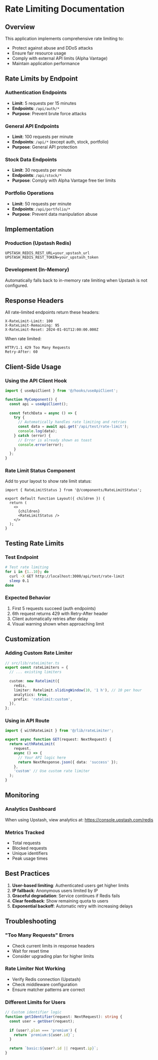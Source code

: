 # Rate Limiting Documentation

## Overview

This application implements comprehensive rate limiting to:
- Protect against abuse and DDoS attacks
- Ensure fair resource usage
- Comply with external API limits (Alpha Vantage)
- Maintain application performance

## Rate Limits by Endpoint

### Authentication Endpoints
- **Limit**: 5 requests per 15 minutes
- **Endpoints**: `/api/auth/*`
- **Purpose**: Prevent brute force attacks

### General API Endpoints
- **Limit**: 100 requests per minute
- **Endpoints**: `/api/*` (except auth, stock, portfolio)
- **Purpose**: General API protection

### Stock Data Endpoints
- **Limit**: 30 requests per minute
- **Endpoints**: `/api/stock/*`
- **Purpose**: Comply with Alpha Vantage free tier limits

### Portfolio Operations
- **Limit**: 50 requests per minute
- **Endpoints**: `/api/portfolio/*`
- **Purpose**: Prevent data manipulation abuse

## Implementation

### Production (Upstash Redis)
```env
UPSTASH_REDIS_REST_URL=your_upstash_url
UPSTASH_REDIS_REST_TOKEN=your_upstash_token
```

### Development (In-Memory)
Automatically falls back to in-memory rate limiting when Upstash is not configured.

## Response Headers

All rate-limited endpoints return these headers:

```
X-RateLimit-Limit: 100
X-RateLimit-Remaining: 95
X-RateLimit-Reset: 2024-01-01T12:00:00.000Z
```

When rate limited:
```
HTTP/1.1 429 Too Many Requests
Retry-After: 60
```

## Client-Side Usage

### Using the API Client Hook

```typescript
import { useApiClient } from '@/hooks/useApiClient';

function MyComponent() {
  const api = useApiClient();
  
  const fetchData = async () => {
    try {
      // Automatically handles rate limiting and retries
      const data = await api.get('/api/test/rate-limit');
      console.log(data);
    } catch (error) {
      // Error is already shown as toast
      console.error(error);
    }
  };
}
```

### Rate Limit Status Component

Add to your layout to show rate limit status:

```tsx
import { RateLimitStatus } from '@/components/RateLimitStatus';

export default function Layout({ children }) {
  return (
    <>
      {children}
      <RateLimitStatus />
    </>
  );
}
```

## Testing Rate Limits

### Test Endpoint
```bash
# Test rate limiting
for i in {1..10}; do
  curl -X GET http://localhost:3000/api/test/rate-limit
  sleep 0.1
done
```

### Expected Behavior
1. First 5 requests succeed (auth endpoints)
2. 6th request returns 429 with Retry-After header
3. Client automatically retries after delay
4. Visual warning shown when approaching limit

## Customization

### Adding Custom Rate Limiter

```typescript
// src/lib/rateLimiter.ts
export const rateLimiters = {
  // ... existing limiters
  
  custom: new Ratelimit({
    redis,
    limiter: Ratelimit.slidingWindow(10, '1 h'), // 10 per hour
    analytics: true,
    prefix: 'ratelimit:custom',
  }),
};
```

### Using in API Route

```typescript
import { withRateLimit } from '@/lib/rateLimiter';

export async function GET(request: NextRequest) {
  return withRateLimit(
    request,
    async () => {
      // Your API logic here
      return NextResponse.json({ data: 'success' });
    },
    'custom' // Use custom rate limiter
  );
}
```

## Monitoring

### Analytics Dashboard
When using Upstash, view analytics at:
https://console.upstash.com/redis

### Metrics Tracked
- Total requests
- Blocked requests
- Unique identifiers
- Peak usage times

## Best Practices

1. **User-based limiting**: Authenticated users get higher limits
2. **IP fallback**: Anonymous users limited by IP
3. **Graceful degradation**: Service continues if Redis fails
4. **Clear feedback**: Show remaining quota to users
5. **Exponential backoff**: Automatic retry with increasing delays

## Troubleshooting

### "Too Many Requests" Errors
- Check current limits in response headers
- Wait for reset time
- Consider upgrading plan for higher limits

### Rate Limiter Not Working
- Verify Redis connection (Upstash)
- Check middleware configuration
- Ensure matcher patterns are correct

### Different Limits for Users
```typescript
// Custom identifier logic
function getIdentifier(request: NextRequest): string {
  const user = getUser(request);
  
  if (user?.plan === 'premium') {
    return `premium:${user.id}`;
  }
  
  return `basic:${user?.id || request.ip}`;
}
```